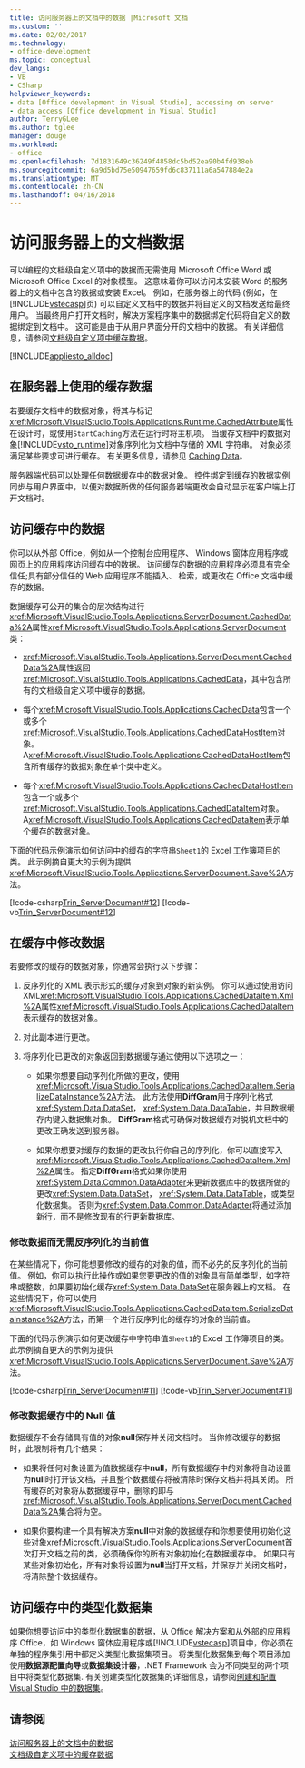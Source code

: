 ```yaml
---
title: 访问服务器上的文档中的数据 |Microsoft 文档
ms.custom: ''
ms.date: 02/02/2017
ms.technology:
- office-development
ms.topic: conceptual
dev_langs:
- VB
- CSharp
helpviewer_keywords:
- data [Office development in Visual Studio], accessing on server
- data access [Office development in Visual Studio]
author: TerryGLee
ms.author: tglee
manager: douge
ms.workload:
- office
ms.openlocfilehash: 7d1831649c36249f4858dc5bd52ea90b4fd938eb
ms.sourcegitcommit: 6a9d5bd75e50947659fd6c837111a6a547884e2a
ms.translationtype: MT
ms.contentlocale: zh-CN
ms.lasthandoff: 04/16/2018
---
```

# <a name="accessing-data-in-documents-on-the-server"></a>访问服务器上的文档数据
  可以编程的文档级自定义项中的数据而无需使用 Microsoft Office Word 或 Microsoft Office Excel 的对象模型。 这意味着你可以访问未安装 Word 的服务器上的文档中包含的数据或安装 Excel。 例如，在服务器上的代码 (例如，在[!INCLUDE[vstecasp](../sharepoint/includes/vstecasp-md.md)]页) 可以自定义文档中的数据并将自定义的文档发送给最终用户。 当最终用户打开文档时，解决方案程序集中的数据绑定代码将自定义的数据绑定到文档中。 这可能是由于从用户界面分开的文档中的数据。 有关详细信息，请参阅[文档级自定义项中缓存数据](../vsto/cached-data-in-document-level-customizations.md)。  

 [!INCLUDE[appliesto_alldoc](../vsto/includes/appliesto-alldoc-md.md)]  

## <a name="caching-data-for-use-on-a-server"></a>在服务器上使用的缓存数据  
 若要缓存文档中的数据对象，将其与标记<xref:Microsoft.VisualStudio.Tools.Applications.Runtime.CachedAttribute>属性在设计时，或使用`StartCaching`方法在运行时将主机项。 当缓存文档中的数据对象[!INCLUDE[vsto_runtime](../vsto/includes/vsto-runtime-md.md)]对象序列化为文档中存储的 XML 字符串。 对象必须满足某些要求可进行缓存。 有关更多信息，请参见 [Caching Data](../vsto/caching-data.md)。  

 服务器端代码可以处理任何数据缓存中的数据对象。 控件绑定到缓存的数据实例同步与用户界面中，以便对数据所做的任何服务器端更改会自动显示在客户端上打开文档时。  

## <a name="accessing-data-in-the-cache"></a>访问缓存中的数据  
 你可以从外部 Office，例如从一个控制台应用程序、 Windows 窗体应用程序或网页上的应用程序访问缓存中的数据。 访问缓存的数据的应用程序必须具有完全信任;具有部分信任的 Web 应用程序不能插入、 检索，或更改在 Office 文档中缓存的数据。  

 数据缓存可公开的集合的层次结构进行<xref:Microsoft.VisualStudio.Tools.Applications.ServerDocument.CachedData%2A>属性<xref:Microsoft.VisualStudio.Tools.Applications.ServerDocument>类：  

-   <xref:Microsoft.VisualStudio.Tools.Applications.ServerDocument.CachedData%2A>属性返回<xref:Microsoft.VisualStudio.Tools.Applications.CachedData>，其中包含所有的文档级自定义项中缓存的数据。  

-   每个<xref:Microsoft.VisualStudio.Tools.Applications.CachedData>包含一个或多个<xref:Microsoft.VisualStudio.Tools.Applications.CachedDataHostItem>对象。 A<xref:Microsoft.VisualStudio.Tools.Applications.CachedDataHostItem>包含所有缓存的数据对象在单个类中定义。  

-   每个<xref:Microsoft.VisualStudio.Tools.Applications.CachedDataHostItem>包含一个或多个<xref:Microsoft.VisualStudio.Tools.Applications.CachedDataItem>对象。 A<xref:Microsoft.VisualStudio.Tools.Applications.CachedDataItem>表示单个缓存的数据对象。  

 下面的代码示例演示如何访问中的缓存的字符串`Sheet1`的 Excel 工作簿项目的类。 此示例摘自更大的示例为提供<xref:Microsoft.VisualStudio.Tools.Applications.ServerDocument.Save%2A>方法。  

 [!code-csharp[Trin_ServerDocument#12](../vsto/codesnippet/CSharp/Trin_ServerDocument/Form1.cs#12)]
 [!code-vb[Trin_ServerDocument#12](../vsto/codesnippet/VisualBasic/Trin_ServerDocument/Form1.vb#12)]  

## <a name="modifying-data-in-the-cache"></a>在缓存中修改数据  
 若要修改的缓存的数据对象，你通常会执行以下步骤：  

1.  反序列化的 XML 表示形式的缓存对象到对象的新实例。 你可以通过使用访问 XML<xref:Microsoft.VisualStudio.Tools.Applications.CachedDataItem.Xml%2A>属性<xref:Microsoft.VisualStudio.Tools.Applications.CachedDataItem>表示缓存的数据对象。  

2.  对此副本进行更改。  

3.  将序列化已更改的对象返回到数据缓存通过使用以下选项之一：  

    -   如果你想要自动序列化所做的更改，使用<xref:Microsoft.VisualStudio.Tools.Applications.CachedDataItem.SerializeDataInstance%2A>方法。 此方法使用**DiffGram**用于序列化格式<xref:System.Data.DataSet>， <xref:System.Data.DataTable>，并且数据缓存内键入数据集对象。 **DiffGram**格式可确保对数据缓存对脱机文档中的更改正确发送到服务器。  

    -   如果你想要对缓存的数据的更改执行你自己的序列化，你可以直接写入<xref:Microsoft.VisualStudio.Tools.Applications.CachedDataItem.Xml%2A>属性。 指定**DiffGram**格式如果你使用<xref:System.Data.Common.DataAdapter>来更新数据库中的数据所做的更改<xref:System.Data.DataSet>， <xref:System.Data.DataTable>，或类型化数据集。 否则为<xref:System.Data.Common.DataAdapter>将通过添加新行，而不是修改现有的行更新数据库。  

### <a name="modifying-data-without-deserializing-the-current-value"></a>修改数据而无需反序列化的当前值  
 在某些情况下，你可能想要修改的缓存的对象的值，而不必先的反序列化的当前值。 例如，你可以执行此操作或如果您要更改的值的对象具有简单类型，如字符串或整数，如果要初始化缓存<xref:System.Data.DataSet>在服务器上的文档。 在这些情况下，你可以使用<xref:Microsoft.VisualStudio.Tools.Applications.CachedDataItem.SerializeDataInstance%2A>方法，而第一个进行反序列化的缓存的对象的当前值。  

 下面的代码示例演示如何更改缓存中字符串值`Sheet1`的 Excel 工作簿项目的类。 此示例摘自更大的示例为提供<xref:Microsoft.VisualStudio.Tools.Applications.ServerDocument.Save%2A>方法。  

 [!code-csharp[Trin_ServerDocument#11](../vsto/codesnippet/CSharp/Trin_ServerDocument/Form1.cs#11)]
 [!code-vb[Trin_ServerDocument#11](../vsto/codesnippet/VisualBasic/Trin_ServerDocument/Form1.vb#11)]  

### <a name="modifying-null-values-in-the-data-cache"></a>修改数据缓存中的 Null 值  
 数据缓存不会存储具有值的对象**null**保存并关闭文档时。 当你修改缓存的数据时，此限制将有几个结果：  

-   如果将任何对象设置为值数据缓存中**null**，所有数据缓存中的对象将自动设置为**null**时打开该文档，并且整个数据缓存将被清除时保存文档并将其关闭。 所有缓存的对象将从数据缓存中，删除的即与<xref:Microsoft.VisualStudio.Tools.Applications.ServerDocument.CachedData%2A>集合将为空。  

-   如果你要构建一个具有解决方案**null**中对象的数据缓存和你想要使用初始化这些对象<xref:Microsoft.VisualStudio.Tools.Applications.ServerDocument>首次打开文档之前的类，必须确保你的所有对象初始化在数据缓存中。 如果只有某些对象初始化，所有对象将设置为**null**当打开文档，并保存并关闭文档时，将清除整个数据缓存。  

## <a name="accessing-typed-datasets-in-the-cache"></a>访问缓存中的类型化数据集  
 如果你想要访问中的类型化数据集的数据，从 Office 解决方案和从外部的应用程序 Office，如 Windows 窗体应用程序或[!INCLUDE[vstecasp](../sharepoint/includes/vstecasp-md.md)]项目中，你必须在单独的程序集引用中都定义类型化数据集项目。 将类型化数据集到每个项目添加使用**数据源配置向导**或**数据集设计器**，.NET Framework 会为不同类型的两个项目中将类型化数据集. 有关创建类型化数据集的详细信息，请参阅[创建和配置 Visual Studio 中的数据集](/visualstudio/data-tools/create-and-configure-datasets-in-visual-studio)。  

## <a name="see-also"></a>请参阅  
 [访问服务器上的文档中的数据](../vsto/accessing-data-in-documents-on-the-server.md)   
 [文档级自定义项中的缓存数据](../vsto/cached-data-in-document-level-customizations.md)  

